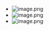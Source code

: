 - ![image.png](../assets/image_1657843522527_0.png)
- ![image.png](../assets/image_1657843543135_0.png)
- ![image.png](../assets/image_1657843631667_0.png)